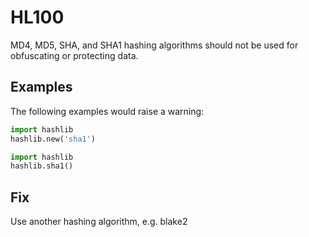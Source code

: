 # HL100

MD4, MD5, SHA, and SHA1 hashing algorithms should not be used for obfuscating or protecting data.

## Examples

The following examples would raise a warning:

```python
import hashlib
hashlib.new('sha1')
```

```python
import hashlib
hashlib.sha1()
```

## Fix

Use another hashing algorithm, e.g. blake2